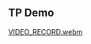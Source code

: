 TP Demo
--------------

[VIDEO_RECORD.webm](https://github.com/user-attachments/assets/a86cd63c-9384-41d9-b92d-8dd8d99c5408)
